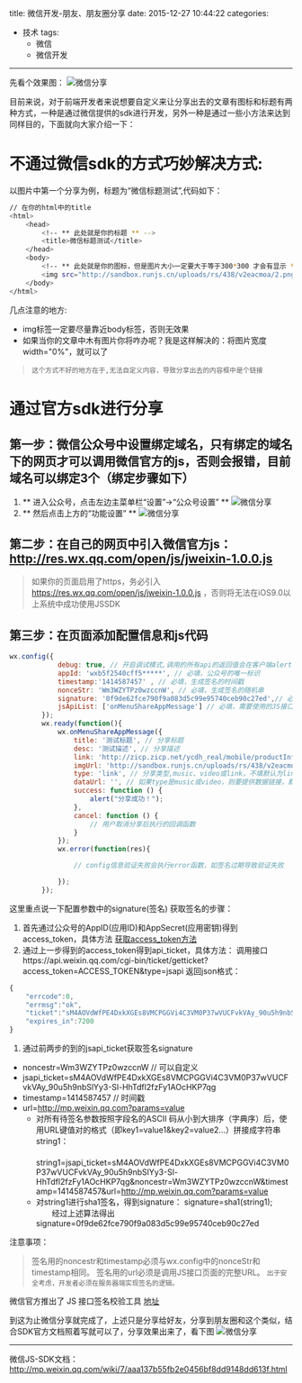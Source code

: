 title: 微信开发-朋友、朋友圈分享
date: 2015-12-27 10:44:22
categories:
  - 技术
tags:
	- 微信
	- 微信开发
---

先看个效果图：
![微信分享](/images/blogImg/weixin1227_1.jpg)

目前来说，对于前端开发者来说想要自定义来让分享出去的文章有图标和标题有两种方式，一种是通过微信提供的sdk进行开发，另外一种是通过一些小方法来达到同样目的，下面就向大家介绍一下：

<!-- more -->

# 不通过微信sdk的方式巧妙解决方式:
以图片中第一个分享为例，标题为“微信标题测试”,代码如下：
``` bash
// 在你的html中的title
<html>
	<head>
		<!-- ** 此处就是你的标题 ** -->
		<title>微信标题测试</title>
	</head>
	<body>
		<!-- ** 此处就是你的图标，但是图片大小一定要大于等于300*300 才会有显示 ** -->
		<img src="http://sandbox.runjs.cn/uploads/rs/438/v2eacmoa/2.png">
	</body>
</html>
```
几点注意的地方:
* img标签一定要尽量靠近body标签，否则无效果
* 如果当你的文章中木有图片你将咋办呢？我是这样解决的：将图片宽度width="0%"，就可以了

> `这个方式不好的地方在于,无法自定义内容，导致分享出去的内容框中是个链接`

# 通过官方sdk进行分享
## 第一步：微信公众号中设置绑定域名，只有绑定的域名下的网页才可以调用微信官方的js，否则会报错，目前域名可以绑定3个（绑定步骤如下）

1. ** 进入公众号，点击左边主菜单栏“设置”→“公众号设置” **
![微信分享](/images/blogImg/weixin1227_2.jpg)
1. ** 然后点击上方的“功能设置” **
![微信分享](/images/blogImg/weixin1227_3.jpg)

## 第二步：在自己的网页中引入微信官方js：http://res.wx.qq.com/open/js/jweixin-1.0.0.js
> 如果你的页面启用了https，务必引入 https://res.wx.qq.com/open/js/jweixin-1.0.0.js ，否则将无法在iOS9.0以上系统中成功使用JSSDK
## 第三步：在页面添加配置信息和js代码
``` javascript
wx.config({
            debug: true, // 开启调试模式,调用的所有api的返回值会在客户端alert出来，若要查看传入的参数，可以在pc端打开，参数信息会通过log打出，仅在pc端时才会打印。
            appId: 'wxb5f2540cff5*****', // 必填，公众号的唯一标识
            timestamp:'1414587457' , // 必填，生成签名的时间戳
            nonceStr: 'Wm3WZYTPz0wzccnW', // 必填，生成签名的随机串
            signature: '0f9de62fce790f9a083d5c99e95740ceb90c27ed',// 必填，签名
            jsApiList: ['onMenuShareAppMessage'] // 必填，需要使用的JS接口列表
        });
        wx.ready(function(){
            wx.onMenuShareAppMessage({
                title: '测试标题', // 分享标题
                desc: '测试描述', // 分享描述
                link: 'http://zicp.zicp.net/ycdh_real/mobile/productInfo?id=1e72e158-f3f5-46df-8385-7fe1059e142f', // 分享链接
                imgUrl: 'http://sandbox.runjs.cn/uploads/rs/438/v2eacmoa/2.png', // 分享图标
                type: 'link', // 分享类型,music、video或link，不填默认为link
                dataUrl: '', // 如果type是music或video，则要提供数据链接，默认为空
                success: function () {
                    alert("分享成功！");
                },
                cancel: function () {
                    // 用户取消分享后执行的回调函数
                }
            });
            wx.error(function(res){

                // config信息验证失败会执行error函数，如签名过期导致验证失败

            });
        });
```
这里重点说一下配置参数中的signature(签名)
获取签名的步骤：
1. 首先通过公众号的AppID(应用ID)和AppSecret(应用密钥)得到access_token，具体方法 [获取access_token方法](http://mp.weixin.qq.com/wiki/11/0e4b294685f817b95cbed85ba5e82b8f.html)
1. 通过上一步得到的access_token得到api_ticket，具体方法：
调用接口https://api.weixin.qq.com/cgi-bin/ticket/getticket?access_token=ACCESS_TOKEN&type=jsapi
返回json格式：
``` javascript
{
	"errcode":0,
	"errmsg":"ok",
	"ticket":"sM4AOVdWfPE4DxkXGEs8VMCPGGVi4C3VM0P37wVUCFvkVAy_90u5h9nbSlYy3-Sl-HhTdfl2fzFy1AOcHKP7qg",
	"expires_in":7200
}
```
1. 通过前两步的到的jsapi_ticket获取签名signature
* noncestr=Wm3WZYTPz0wzccnW		// 可以自定义
* jsapi_ticket=sM4AOVdWfPE4DxkXGEs8VMCPGGVi4C3VM0P37wVUCFvkVAy_90u5h9nbSlYy3-Sl-HhTdfl2fzFy1AOcHKP7qg
* timestamp=1414587457 	// 时间戳
* url=http://mp.weixin.qq.com?params=value
	+ 对所有待签名参数按照字段名的ASCII 码从小到大排序（字典序）后，使用URL键值对的格式（即key1=value1&key2=value2…）拼接成字符串string1：
　　string1=jsapi_ticket=sM4AOVdWfPE4DxkXGEs8VMCPGGVi4C3VM0P37wVUCFvkVAy_90u5h9nbSlYy3-Sl-HhTdfl2fzFy1AOcHKP7qg&noncestr=Wm3WZYTPz0wzccnW&timestamp=1414587457&url=http://mp.weixin.qq.com?params=value
	+ 对string1进行sha1签名，得到signature：
	signature=sha1(string1);
　　经过上述算法得出 signature=0f9de62fce790f9a083d5c99e95740ceb90c27ed

注意事项：
> 签名用的noncestr和timestamp必须与wx.config中的nonceStr和timestamp相同。
> 签名用的url必须是调用JS接口页面的完整URL。
> `出于安全考虑，开发者必须在服务器端实现签名的逻辑。`

微信官方推出了 JS 接口签名校验工具 [地址](http://mp.weixin.qq.com/debug/cgi-bin/sandbox?t=jsapisign)

到这为止微信分享就完成了，上述只是分享给好友，分享到朋友圈和这个类似，结合SDK官方文档照着写就可以了，分享效果出来了，看下图
![微信分享](/images/blogImg/weixin1227_4.png)

---
微信JS-SDK文档：http://mp.weixin.qq.com/wiki/7/aaa137b55fb2e0456bf8dd9148dd613f.html




